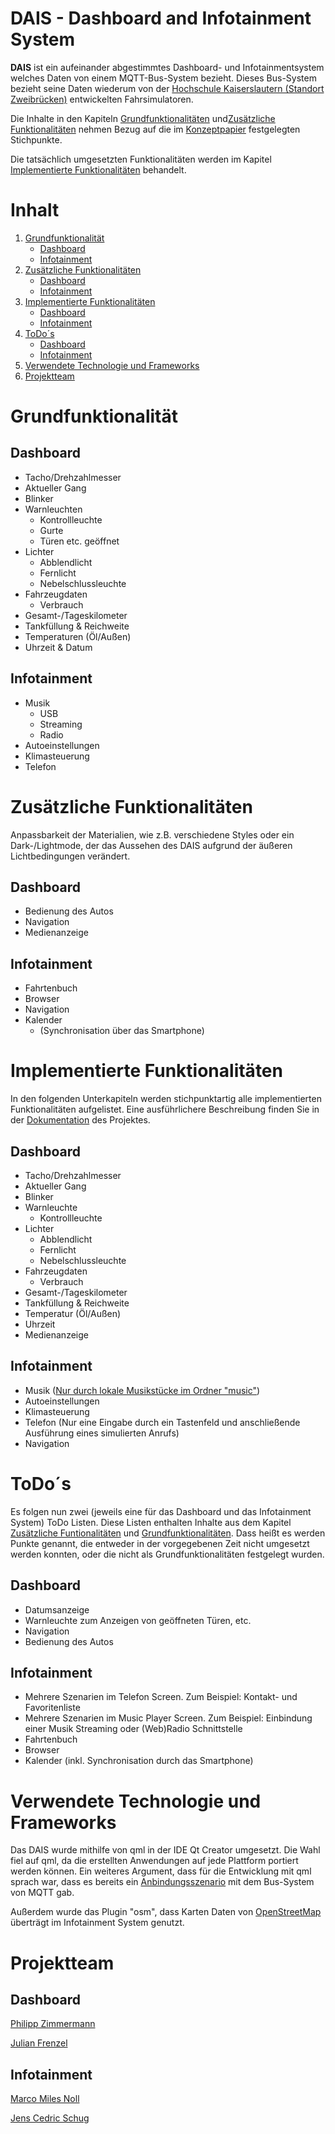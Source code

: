 # DAIS - Dashboard and Infotainment System
<dl><b>DAIS</b> ist ein aufeinander abgestimmtes Dashboard- und Infotainmentsystem welches Daten von einem MQTT-Bus-System bezieht. Dieses Bus-System bezieht seine Daten wiederum von der <a href="https://www.hs-kl.de/">Hochschule Kaiserslautern (Standort Zweibrücken)</a> entwickelten Fahrsimulatoren.</dl>  
<dl>Die Inhalte in den Kapiteln <a href="#FUNC">Grundfunktionalitäten</a> und<a href="#Z_FUNC">Zusätzliche Funktionalitäten</a> nehmen Bezug auf die im <a href="https://github.com/Garzuuhl/DAIS/blob/master/Konzeptpapier/Konzeptpapier_Gruppe7.pdf">Konzeptpapier</a> festgelegten Stichpunkte.</dl>  
<dl>Die tatsächlich umgesetzten Funktionalitäten werden im Kapitel <a href="#IMPL_FUNC">Implementierte Funktionalitäten</a> behandelt.</dl>

# Inhalt  

1. [Grundfunktionalität](#FUNC)
   * [Dashboard](#Dashboard_FUNC)
   * [Infotainment](#Infotainment_FUNC)
2. [Zusätzliche Funktionalitäten](#Z_FUNC)
   * [Dashboard](#Dashboard_Z_FUNC)
   * [Infotainment](#Infotainment_Z_FUNC)  
3. [Implementierte Funktionalitäten](#IMPL_FUNC)  
   * [Dashboard](#Dashboard_IMPL_FUNC)  
   * [Infotainment](#Infotainment_IMPL_FUNC)  
4. [ToDo´s](#ToDo)  
   * [Dashboard](#Dashboard_ToDo)  
   * [Infotainment](#Infotainment_ToDo)
5. [Verwendete Technologie und Frameworks](#TechnoFrame)
6. [Projektteam](#TEAM)  
  
<a name="FUNC"/>  

# Grundfunktionalität  
<a name ="Dashboard_FUNC"/>  

## Dashboard  
* Tacho/Drehzahlmesser  
* Aktueller Gang  
* Blinker  
* Warnleuchten  
  * Kontrollleuchte  
  * Gurte  
  * Türen etc. geöffnet
* Lichter  
  * Abblendlicht
  * Fernlicht
  * Nebelschlussleuchte  
* Fahrzeugdaten  
  * Verbrauch   
* Gesamt-/Tageskilometer  
* Tankfüllung & Reichweite  
* Temperaturen (Öl/Außen)  
* Uhrzeit & Datum
<a name="Infotainment_FUNC"/>  

## Infotainment  
* Musik  
  * USB  
  * Streaming  
  * Radio
* Autoeinstellungen  
* Klimasteuerung  
* Telefon  
<a name ="Z_FUNC"/>  

# Zusätzliche Funktionalitäten
<dl>Anpassbarkeit der Materialien, wie z.B. verschiedene Styles oder ein Dark-/Lightmode, der das Aussehen des DAIS aufgrund der äußeren Lichtbedingungen verändert.</dl>  
<a name="Dashboard_Z_FUNC"/>  

## Dashboard  
* Bedienung des Autos
* Navigation  
* Medienanzeige  
<a name="Infotainment_Z_FUNC"/>  

## Infotainment  
* Fahrtenbuch  
* Browser  
* Navigation  
* Kalender  
  * (Synchronisation über das Smartphone)  
<a name="IMPL_FUNC"/>  

# Implementierte Funktionalitäten  
<dl>In den folgenden Unterkapiteln werden stichpunktartig alle implementierten Funktionalitäten aufgelistet. Eine ausführlichere Beschreibung finden Sie in der <a href="https://github.com/Garzuuhl/DAIS/tree/master/Dokumentation">Dokumentation</a> des Projektes.</dl>
<a name="Dashboard_IMPL_FUNC"/>  

## Dashboard  
* Tacho/Drehzahlmesser
* Aktueller Gang  
* Blinker  
* Warnleuchte  
  * Kontrollleuchte  
* Lichter  
  * Abblendlicht  
  * Fernlicht  
  * Nebelschlussleuchte 
* Fahrzeugdaten  
  * Verbrauch 
* Gesamt-/Tageskilometer  
* Tankfüllung & Reichweite  
* Temperatur (Öl/Außen)  
* Uhrzeit  
* Medienanzeige  
<a name="Infotainment_IMPL_FUNC"/>  

## Infotainment  
* Musik ([Nur durch lokale Musikstücke im Ordner "music"](https://github.com/Garzuuhl/DAIS/tree/master/Infotainment/DAIS_INFO2/music))  
* Autoeinstellungen  
* Klimasteuerung 
* Telefon (Nur eine Eingabe durch ein Tastenfeld und anschließende Ausführung eines simulierten Anrufs)  
* Navigation  
<a name ="ToDo"/>  

# ToDo´s  
<dl>Es folgen nun zwei (jeweils eine für das Dashboard und das Infotainment System) ToDo Listen. Diese Listen enthalten Inhalte aus dem Kapitel <a href="#Z_FUNC">Zusätzliche Funtionalitäten</a> und <a href="#FUNC">Grundfunktionalitäten</a>. Dass heißt es werden Punkte genannt, die entweder in der vorgegebenen Zeit nicht umgesetzt werden konnten, oder die nicht als Grundfunktionalitäten festgelegt wurden.</dl>  
<a name="Dashboard_ToDo"/>  

## Dashboard  
* Datumsanzeige  
* Warnleuchte zum Anzeigen von geöffneten Türen, etc.  
* Navigation  
* Bedienung des Autos  
<a name ="Infotainment_ToDo"/>  

## Infotainment  
* Mehrere Szenarien im Telefon Screen. Zum Beispiel: Kontakt- und Favoritenliste  
* Mehrere Szenarien im Music Player Screen. Zum Beispiel: Einbindung einer Musik Streaming oder (Web)Radio Schnittstelle  
* Fahrtenbuch  
* Browser  
* Kalender (inkl. Synchronisation durch das Smartphone)  
<a name="TechnoFrame"/>  

# Verwendete Technologie und Frameworks  
<dl>Das DAIS wurde mithilfe von qml in der IDE Qt Creator umgesetzt. Die Wahl fiel auf qml, da die erstellten Anwendungen auf jede Plattform portiert werden können. Ein weiteres Argument, dass für die Entwicklung mit qml sprach war, dass es bereits ein <a href="https://github.com/Garzuuhl/DAIS/tree/master/Seafile/dashboard-examples/tesla_dashboard_mqtt">Anbindungsszenario</a> mit dem Bus-System von MQTT gab.</dl>  
<dl>Außerdem wurde das Plugin "osm", dass Karten Daten von <a href="https://www.openstreetmap.de/">OpenStreetMap</a> überträgt im Infotainment System genutzt.</dl>  
<a name="TEAM"/>  

# Projektteam  
## Dashboard  
<dl><a href="https://github.com/Garzuuhl">Philipp Zimmermann</a></dl>  
<dl><a href="https://github.com/JulianFre">Julian Frenzel</a></dl>  

## Infotainment  
<dl><a href="https://github.com/MarcoMN">Marco Miles Noll</a></dl>  
<dl><a href="https://github.com/Anker13">Jens Cedric Schug</a></dl>
